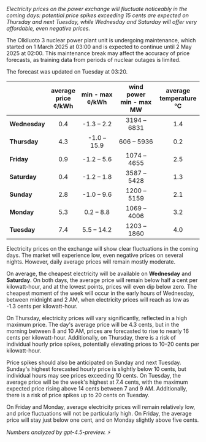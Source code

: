 *Electricity prices on the power exchange will fluctuate noticeably in the coming days: potential price spikes exceeding 15 cents are expected on Thursday and next Tuesday, while Wednesday and Saturday will offer very affordable, even negative prices.*

The Olkiluoto 3 nuclear power plant unit is undergoing maintenance, which started on 1 March 2025 at 03:00 and is expected to continue until 2 May 2025 at 02:00. This maintenance break may affect the accuracy of price forecasts, as training data from periods of nuclear outages is limited.

The forecast was updated on Tuesday at 03:20.

|              | average<br>price<br>¢/kWh | min - max<br>¢/kWh | wind power<br>min - max<br>MW | average<br>temperature<br>°C |
|:-------------|:----------------:|:----------------:|:-------------:|:-------------:|
| **Wednesday** | 0.4            | -1.3 – 2.2       | 3194 – 6831   | 1.4           |
| **Thursday**     | 4.3            | -1.0 – 15.9      | 606 – 5936    | 0.2           |
| **Friday**   | 0.9            | -1.2 – 5.6       | 1074 – 4655   | 2.5           |
| **Saturday**    | 0.4            | -1.2 – 1.8       | 3587 – 5428   | 1.3           |
| **Sunday**   | 2.8            | -1.0 – 9.6       | 1200 – 5159   | 2.1           |
| **Monday**   | 5.3            | 0.2 – 8.8        | 1069 – 4006   | 3.2           |
| **Tuesday**     | 7.4            | 5.5 – 14.2       | 1203 – 1860   | 4.0           |

Electricity prices on the exchange will show clear fluctuations in the coming days. The market will experience low, even negative prices on several nights. However, daily average prices will remain mostly moderate.

On average, the cheapest electricity will be available on **Wednesday** and **Saturday**. On both days, the average price will remain below half a cent per kilowatt-hour, and at the lowest points, prices will even dip below zero. The cheapest moment of the week will occur in the early hours of Wednesday, between midnight and 2 AM, when electricity prices will reach as low as -1.3 cents per kilowatt-hour.

On Thursday, electricity prices will vary significantly, reflected in a high maximum price. The day's average price will be 4.3 cents, but in the morning between 8 and 10 AM, prices are forecasted to rise to nearly 16 cents per kilowatt-hour. Additionally, on Thursday, there is a risk of individual hourly price spikes, potentially elevating prices to 10–20 cents per kilowatt-hour.

Price spikes should also be anticipated on Sunday and next Tuesday. Sunday's highest forecasted hourly price is slightly below 10 cents, but individual hours may see prices exceeding 10 cents. On Tuesday, the average price will be the week's highest at 7.4 cents, with the maximum expected price rising above 14 cents between 7 and 9 AM. Additionally, there is a risk of price spikes up to 20 cents on Tuesday.

On Friday and Monday, average electricity prices will remain relatively low, and price fluctuations will not be particularly high. On Friday, the average price will stay just below one cent, and on Monday slightly above five cents.

*Numbers analyzed by gpt-4.5-preview.* ⚡
